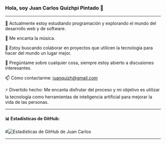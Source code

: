 ### Hola, soy Juan Carlos Quizhpi Pintado 👋

---

🔭 Actualmente estoy estudiando programación y explorando el mundo del desarrollo web y de software.

🌱 Me encanta la música.

👯 Estoy buscando colaborar en proyectos que utilicen la tecnología para hacer del mundo un lugar mejor.

💬 Pregúntame sobre cualquier cosa, siempre estoy abierto a discusiones interesantes.

📫 Cómo contactarme: [juanquizh@gmail.com](mailto:juanquizh@gmail.com)


⚡ Divertido hecho: Me encanta disfrutar del proceso y mi objetivo es utilizar la tecnología como herramientas de inteligencia artificial para mejorar la vida de las personas.

---

#### 📊 Estadísticas de GitHub:

#![Estadísticas de GitHub de Juan Carlos](https://github-readme-stats.vercel.app/api?username=juanqui-#art&show_icons=true&hide_title=true&count_private=true&hide=prs&theme=default)

---




